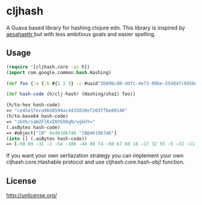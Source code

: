 # cljhash

A Guava based library for hashing clojure edn. This library is inspired by [aesahaettr
](https://github.com/aphyr/aesahaettr) but with less ambitious goals and easier spelling.

## Usage

```clojure
(require '[cljhash.core :as h])
(import com.google.common.hash.Hashing)

(def foo {:a {:b #{1 2 3} :c #uuid"3b896c80-ddfc-4e73-98be-554847c0d5be"}})

(def hash-code (h/clj-hash! (Hashing/sha1) foo))

(h/to-hex hash-code)
=> "ce45e1feca96d8594ac4435810ef2037fbe09146"
(h/to-base64 hash-code)
=> "zkXh/sqW2FlKxENYEO8gN/vgkUY="
(.asBytes hash-code)
=> #object["[B" 0x4610b746 "[B@4610b746"]
(into [] (.asBytes hash-code))
=> [-50 69 -31 -2 -54 -106 -40 89 74 -60 67 88 16 -17 32 55 -5 -32 -111 70]
```

If you want your own serliazation strategy you can implement your own cljhash.core.Hashable protocol and
use cljhash.core.hash-obj! function.

## License

http://unlicense.org/

